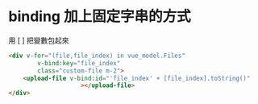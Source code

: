 # binding 加上固定字串的方式

用 [ ] 把變數包起來

```html
<div v-for="(file,file_index) in vue_model.Files"
        v-bind:key="file_index"
        class="custom-file m-2">
    <upload-file v-bind:id="'file_index' + [file_index].toString()"
                    ></upload-file>
</div>
```